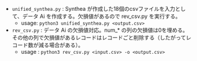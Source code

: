 - `unified_synthea.py` : Synthea が作成した18個のcsvファイルを入力として、データ Ai を作成する。欠損値があるので rev_csv.py を実行する。
  - usage: `python3 unified_synthea.py <output.csv>`
- `rev_csv.py` : データ Ai の欠損値対応。num_* の列の欠損値は0を埋める。その他の列で欠損値があるレコードはレコードごと削除する（したがってレコード数が減る場合がある）。
  - usage : `python3 rev_csv.py <input.csv> -o <output.csv>` 
